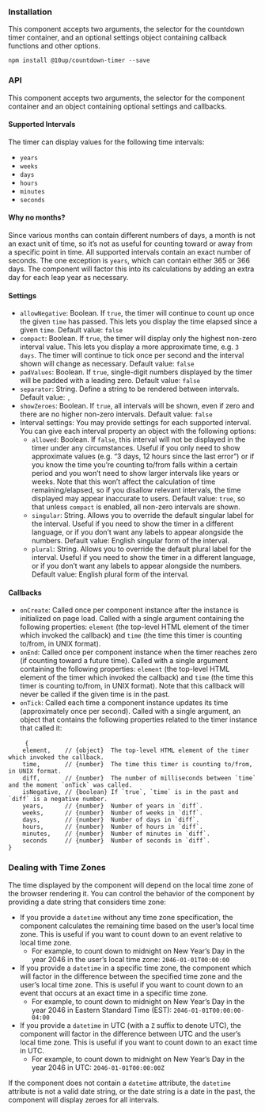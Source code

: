 <h3>Installation</h3>

<p>This component accepts two arguments, the selector for the countdown timer container, and an optional settings object containing callback functions and other options.</p>

<div class="u-spacing__bottom--medium">
<code>npm install @10up/countdown-timer --save</code>
</div>

<h3 id="api">API</h3>

<p>This component accepts two arguments, the selector for the component container and an object containing optional settings and callbacks.</p>

<h4 id="supported-intervals">Supported Intervals</h4>
<p>The timer can display values for the following time intervals:</p>

<ul>
	<li><code>years</code></li>
	<li><code>weeks</code></li>
	<li><code>days</code></li>
	<li><code>hours</code></li>
	<li><code>minutes</code></li>
	<li><code>seconds</code></li>
</ul>

<h4 id="why-no-months-">Why no months?</h4>
<p>Since various months can contain different numbers of days, a month is not an exact unit of time, so it’s not as useful for counting toward or away from a specific point in time. All supported intervals contain an exact number of seconds. The one exception is <code>years</code>, which can contain either 365 or 366 days. The component will factor this into its calculations by adding an extra day for each leap year as necessary.</p>

<h4 id="settings">Settings</h4>

<ul>
	<li><code>allowNegative</code>: Boolean. If <code>true</code>, the timer will continue to count up once the given <code>time</code> has passed. This lets you display the time elapsed since a given <code>time</code>. Default value: <code>false</code></li>
	<li><code>compact</code>: Boolean. If <code>true</code>, the timer will display only the highest non-zero interval value. This lets you display a more approximate time, e.g. <code>3 days</code>. The timer will continue to tick once per second and the interval shown will change as necessary. Default value: <code>false</code></li>
	<li><code>padValues</code>: Boolean. If <code>true</code>, single-digit numbers displayed by the timer will be padded with a leading zero. Default value: <code>false</code></li>
	<li><code>separator</code>: String. Define a string to be rendered between intervals. Default value: <code>,</code></li>
	<li><code>showZeroes</code>: Boolean. If <code>true</code>, all intervals will be shown, even if zero and there are no higher non-zero intervals. Default value: <code>false</code></li>
	<li>Interval settings: You may provide settings for each supported interval. You can give each interval property an object with the following options:
		<ul>
			<li><code>allowed</code>: Boolean. If <code>false</code>, this interval will not be displayed in the timer under any circumstances. Useful if you only need to show approximate values (e.g. “3 days, 12 hours since the last error”) or if you know the time you’re counting to/from falls within a certain period and you won’t need to show larger intervals like years or weeks. Note that this won’t affect the calculation of time remaining/elapsed, so if you disallow relevant intervals, the time displayed may appear inaccurate to users. Default value: <code>true</code>, so that unless <code>compact</code> is enabled, all non-zero intervals are shown.</li>
			<li><code>singular</code>: String. Allows you to override the default singular label for the interval. Useful if you need to show the timer in a different language, or if you don’t want any labels to appear alongside the numbers. Default value: English singular form of the interval.</li>
			<li><code>plural</code>: String. Allows you to override the default plural label for the interval. Useful if you need to show the timer in a different language, or if you don’t want any labels to appear alongside the numbers. Default value: English plural form of the interval.</li>
		</ul>
	</li>
</ul>

<h4 id="callbacks">Callbacks</h4>

<ul>
	<li><code>onCreate</code>: Called once per component instance after the instance is initialized on page load. Called with a single argument containing the following properties: <code>element</code> (the top-level HTML element of the timer which invoked the callback) and <code>time</code> (the time this timer is counting to/from, in UNIX format).</li>
	<li><code>onEnd</code>: Called once per component instance when the timer reaches zero (if counting toward a future time). Called with a single argument containing the following properties: <code>element</code> (the top-level HTML element of the timer which invoked the callback) and <code>time</code> (the time this timer is counting to/from, in UNIX format). Note that this callback will never be called if the given time is in the past.</li>
	<li><code>onTick</code>: Called each time a component instance updates its time (approximately once per second). Called with a single argument, an object that contains the following properties related to the timer instance that called it:</li>
</ul>

<pre>
	<code class="lang-js">{
	element,    // {object}  The top-level HTML element of the timer which invoked the callback.
	time,       // {number}  The time this timer is counting to/from, in UNIX format.
	diff,       // {number}  The number of milliseconds between `time` and the moment `onTick` was called.
	isNegative, // {boolean} If `true`, `time` is in the past and `diff` is a negative number.
	years,      // {number}  Number of years in `diff`.
	weeks,      // {number}  Number of weeks in `diff`.
	days,       // {number}  Number of days in `diff`.
	hours,      // {number}  Number of hours in `diff`.
	minutes,    // {number}  Number of minutes in `diff`.
	seconds     // {number}  Number of seconds in `diff`.
}</code>
</pre>

<h3 id="dealing-with-time-zones">Dealing with Time Zones</h3>

<p>The time displayed by the component will depend on the local time zone of the browser rendering it. You can control the behavior of the component by providing a date string that considers time zone:</p>

<ul>
	<li>If you provide a <code>datetime</code> without any time zone specification, the component calculates the remaining time based on the user’s local time zone. This is useful if you want to count down to an event relative to local time zone.
		<ul>
			<li>For example, to count down to midnight on New Year’s Day in the year 2046 in the user’s local time zone: <code>2046-01-01T00:00:00</code></li>
		</ul>
	</li>
	<li>If you provide a <code>datetime</code> in a specific time zone, the component which will factor in the difference between the specified time zone and the user’s local time zone. This is useful if you want to count down to an event that occurs at an exact time in a specific time zone.
		<ul>
			<li>For example, to count down to midnight on New Year’s Day in the year 2046 in Eastern Standard Time (EST): <code>2046-01-01T00:00:00-04:00</code></li>
		</ul>
	</li>
	<li>If you provide a <code>datetime</code> in UTC (with a <code>Z</code> suffix to denote UTC), the component will factor in the difference between UTC and the user’s local time zone. This is useful if you want to count down to an exact time in UTC.
		<ul>
			<li>For example, to count down to midnight on New Year’s Day in the year 2046 in UTC: <code>2046-01-01T00:00:00Z</code></li>
		</ul>
	</li>
</ul>

<p>If the component does not contain a <code>datetime</code> attribute, the <code>datetime</code> attribute is not a valid date string, or the date string is a date in the past, the component will display zeroes for all intervals.</p>
